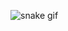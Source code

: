 ![snake gif](https://github.com/danilkashirin/danilkashirin/blob/output/github-contribution-grid-snake.gif)
